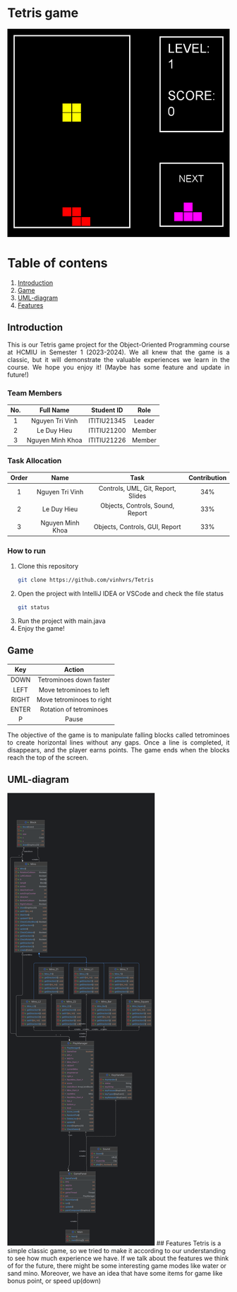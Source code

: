 # Tetris game

<!--suppress ALL -->
<div align="center">
<img src="Tetris/src/screenshot.png" alt="">
</div>

# Table of contens
1. [Introduction](#Introduction)
2. [Game](#Game)
3. [UML-diagram](#UML-diagram)
4. [Features](#Features)

## Introduction <a name="Introduction"></a>

<div style = "text-align: justify">
This is our Tetris game project for the Object-Oriented Programming course at HCMIU in Semester 1 (2023-2024). We all knew that the game is a classic, but it will demonstrate the valuable experiences we learn in the course. We hope you enjoy it!
(Maybe has some feature and update in future!)
</div>

### Team Members

| No.   |         Full Name     | Student ID  |    Role    |
|:-----:|:---------------------:|:-----------:|:----------:|
|   1   |   Nguyen Tri Vinh     | ITITIU21345 |   Leader   |
|   2   |   Le Duy Hieu         | ITITIU21200 |   Member   |
|   3   |   Nguyen Minh Khoa    | ITITIU21226 |   Member   |

### Task Allocation

| Order |         Name          |                      Task                      | Contribution |
|:-----:|:---------------------:|:----------------------------------------------:|:------------:|
|   1   |   Nguyen Tri Vinh     |        Controls, UML, Git, Report, Slides      |      34%     |
|   2   |   Le Duy Hieu         |        Objects, Controls, Sound, Report        |      33%     |
|   3   |   Nguyen Minh Khoa    |         Objects, Controls, GUI, Report         |      33%     |

### How to run

1. Clone this repository
    ```sh
    git clone https://github.com/vinhvrs/Tetris
    ```
2. Open the project with IntelliJ IDEA or VSCode and check the file status
    ```sh
    git status
    ```
3. Run the project with main.java
4. Enjoy the game!

## Game <a name="Game"></a>

|  Key  |          Action          |
|:-----:|:------------------------:|
| DOWN  | Tetrominoes down faster  |
| LEFT  | Move tetrominoes to left |
| RIGHT | Move tetrominoes to right|
| ENTER | Rotation of tetrominoes  |
|   P   |          Pause           |

<div style = "text-align: justify">
The objective of the game is to manipulate falling blocks called tetrominoes to create horizontal lines without any gaps.
Once a line is completed, it disappears, and the player earns points. The game ends when the blocks reach the top of the screen.
</div>

## UML-diagram <a name="UML-diagram"></a>
<img src="Tetris_UML.png" alt="">
## Features <a name="Features"></a>
Tetris is a simple classic game, so we tried to make it according to our understanding to see how much experience we have.
If we talk about the features we think of for the future, there might be some interesting game modes like water or sand mino.
Moreover, we have an idea that have some items for game like bonus point, or speed up(down)



